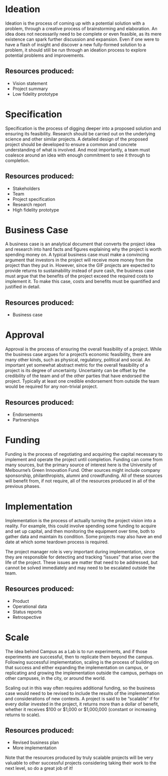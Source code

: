 # Ideation

Ideation is the process of coming up with a potential solution with a problem, through a creative
process of brainstorming and elaboration. An idea does not necessarily need to be complete or even
feasible, as its mere existence can spark further discussion and expansion. Even if one were to
have a flash of insight and discover a new fully-formed solution to a problem, it should still be
run through an ideation process to explore potential problems and improvements.

## Resources produced:

* Vision statement
* Project summary
* Low fidelity prototype

# Specification

Specification is the process of digging deeper into a proposed solution and ensuring its
feasibility. Research should be carried out on the underlying science and other similar projects.
A detailed design of the proposed project should be developed to ensure a common and concrete
understanding of what is involved. And most importantly, a team must coalesce around an idea with
enough commitment to see it through to completion.

## Resources produced:

* Stakeholders
* Team
* Project specification
* Research report
* High fidelity prototype

# Business Case

A business case is an analytical document that converts the project idea and research into hard
facts and figures explaining why the project is worth spending money on. A typical business case
must make a convincing argument that investors in the project will receive more money from the
project than they put in. However, since the GIF projects are expected to provide returns to
sustainability instead of pure cash, the business case must argue that the benefits of the project
exceed the required costs to implement it. To make this case, costs and benefits must be quantified
and justified in detail.

## Resources produced:

* Business case

# Approval

Approval is the process of ensuring the overall feasibility of a project. While the business case
argues for a project’s economic feasibility, there are many other kinds, such as physical,
regulatory, political and social. An important yet somewhat abstract metric for the overall
feasibility of a project is its degree of uncertainty. Uncertainty can be offset by the credibility
of the team and of the other parties that have endorsed the project. Typically at least one credible
endorsement from outside the team would be required for any non-trivial project.

## Resources produced:

* Endorsements
* Partnerships

# Funding

Funding is the process of negotiating and acquiring the capital necessary to implement and operate
the project until completion. Funding can come from many sources, but the primary source of interest
here is the University of Melbourne’s Green Innovation Fund. Other sources might include company
sponsorship, philanthropists, alumni and crowdfunding. All of these sources will benefit from, if
not require, all of the resources produced in all of the previous phases.

# Implementation

Implementation is the process of actually turning the project vision into a reality. For example,
this could involve spending some funding to acquire and set up capital, and then monitoring the
equipment over time, both to gather data and maintain its condition. Some projects may also have
an end date at which some teardown process is required.

The project manager role is very important during implementation, since they are responsible for
detecting and tracking “issues” that arise over the life of the project. These issues are matter
that need to be addressed, but cannot be solved immediately and may need to be escalated outside
the team.

## Resources produced:

* Product
* Operational data
* Status reports
* Retrospective

# Scale

The idea behind Campus as a Lab is to run experiments, and if those experiments are successful, then
to replicate them beyond the campus. Following successful implementation, scaling is the process of
building on that success and either expanding the implementation on campus, or replicating and
growing the implementation outside the campus, perhaps on other campuses, in the city, or around
the world.

Scaling out in this way often requires additional funding, so the business case would need to be
revised to include the results of the implementation and considerations of new contexts. A project
is said to be “scalable” if for every dollar invested in the project, it returns more than a dollar
of benefit, whether it receives $100 or $1,000 or $1,000,000 (constant or increasing returns to
scale).

## Resources produced:

* Revised business plan
* More implementation

Note that the resources produced by truly scalable projects will be very valuable to other
successful projects considering taking their work to the next level, so do a great job of it!
